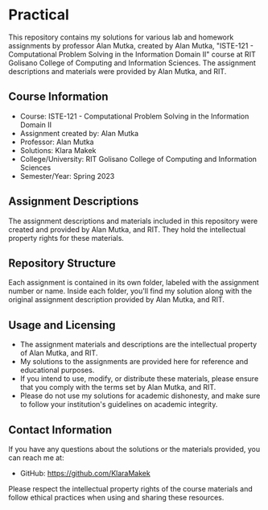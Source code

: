 # Practical 

This repository contains my solutions for various lab and homework assignments by professor Alan Mutka, created by  Alan Mutka, "ISTE-121 - Computational Problem Solving in the Information Domain II" course at RIT Golisano College of Computing and Information Sciences. The assignment descriptions and materials were provided by Alan Mutka, and RIT.

## Course Information

- Course: ISTE-121 - Computational Problem Solving in the Information Domain II
- Assignment created by: Alan Mutka
- Professor: Alan Mutka
- Solutions: Klara Makek
- College/University: RIT Golisano College of Computing and Information Sciences
- Semester/Year: Spring 2023

## Assignment Descriptions

The assignment descriptions and materials included in this repository were created and provided by Alan Mutka, and RIT. They hold the intellectual property rights for these materials.

## Repository Structure

Each assignment is contained in its own folder, labeled with the assignment number or name. Inside each folder, you'll find my solution along with the original assignment description provided by Alan Mutka, and RIT.

## Usage and Licensing

- The assignment materials and descriptions are the intellectual property of Alan Mutka, and RIT.
- My solutions to the assignments are provided here for reference and educational purposes.
- If you intend to use, modify, or distribute these materials, please ensure that you comply with the terms set by Alan Mutka, and RIT.
- Please do not use my solutions for academic dishonesty, and make sure to follow your institution's guidelines on academic integrity.

## Contact Information

If you have any questions about the solutions or the materials provided, you can reach me at:
- GitHub: https://github.com/KlaraMakek

Please respect the intellectual property rights of the course materials and follow ethical practices when using and sharing these resources.
